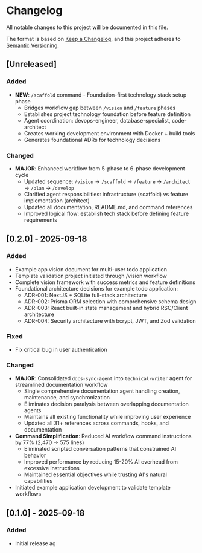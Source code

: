 # Changelog

All notable changes to this project will be documented in this file.

The format is based on [Keep a Changelog](https://keepachangelog.com/en/1.0.0/), and this project adheres to [Semantic Versioning](https://semver.org/spec/v2.0.0.html).

## [Unreleased]

### Added

- **NEW**: `/scaffold` command - Foundation-first technology stack setup phase
  - Bridges workflow gap between `/vision` and `/feature` phases
  - Establishes project technology foundation before feature definition
  - Agent coordination: devops-engineer, database-specialist, code-architect
  - Creates working development environment with Docker + build tools
  - Generates foundational ADRs for technology decisions

### Changed

- **MAJOR**: Enhanced workflow from 5-phase to 6-phase development cycle
  - Updated sequence: `/vision` → `/scaffold` → `/feature` → `/architect` → `/plan` → `/develop`
  - Clarified agent responsibilities: infrastructure (scaffold) vs feature implementation (architect)
  - Updated all documentation, README.md, and command references
  - Improved logical flow: establish tech stack before defining feature requirements

## [0.2.0] - 2025-09-18

### Added

- Example app vision document for multi-user todo application
- Template validation project initiated through /vision workflow
- Complete vision framework with success metrics and feature definitions
- Foundational architecture decisions for example todo application:
  - ADR-001: NextJS + SQLite full-stack architecture
  - ADR-002: Prisma ORM selection with comprehensive schema design
  - ADR-003: React built-in state management and hybrid RSC/Client architecture
  - ADR-004: Security architecture with bcrypt, JWT, and Zod validation

### Fixed

- Fix critical bug in user authentication

### Changed

- **MAJOR**: Consolidated `docs-sync-agent` into `technical-writer` agent for streamlined documentation workflow
  - Single comprehensive documentation agent handling creation, maintenance, and synchronization
  - Eliminates decision paralysis between overlapping documentation agents
  - Maintains all existing functionality while improving user experience
  - Updated all 31+ references across commands, hooks, and documentation
- **Command Simplification**: Reduced AI workflow command instructions by 77% (2,470 → 575 lines)
  - Eliminated scripted conversation patterns that constrained AI behavior
  - Improved performance by reducing 15-20% AI overhead from excessive instructions
  - Maintained essential objectives while trusting AI's natural capabilities
- Initiated example application development to validate template workflows

## [0.1.0] - 2025-09-18

### Added

- Initial release ag
